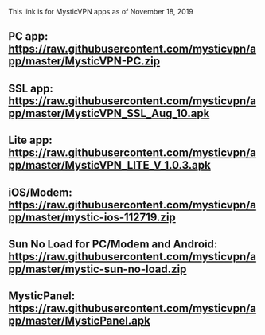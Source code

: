 This link is for MysticVPN apps as of November 18, 2019

PC app: https://raw.githubusercontent.com/mysticvpn/app/master/MysticVPN-PC.zip
----------------------------------------------------------------------------------------
SSL app: https://raw.githubusercontent.com/mysticvpn/app/master/MysticVPN_SSL_Aug_10.apk
----------------------------------------------------------------------------------------
Lite app: https://raw.githubusercontent.com/mysticvpn/app/master/MysticVPN_LITE_V_1.0.3.apk
----------------------------------------------------------------------------------------
iOS/Modem: https://raw.githubusercontent.com/mysticvpn/app/master/mystic-ios-112719.zip
----------------------------------------------------------------------------------------
Sun No Load for PC/Modem and Android: https://raw.githubusercontent.com/mysticvpn/app/master/mystic-sun-no-load.zip
----------------------------------------------------------------------------------------
MysticPanel: https://raw.githubusercontent.com/mysticvpn/app/master/MysticPanel.apk
----------------------------------------------------------------------------------------
